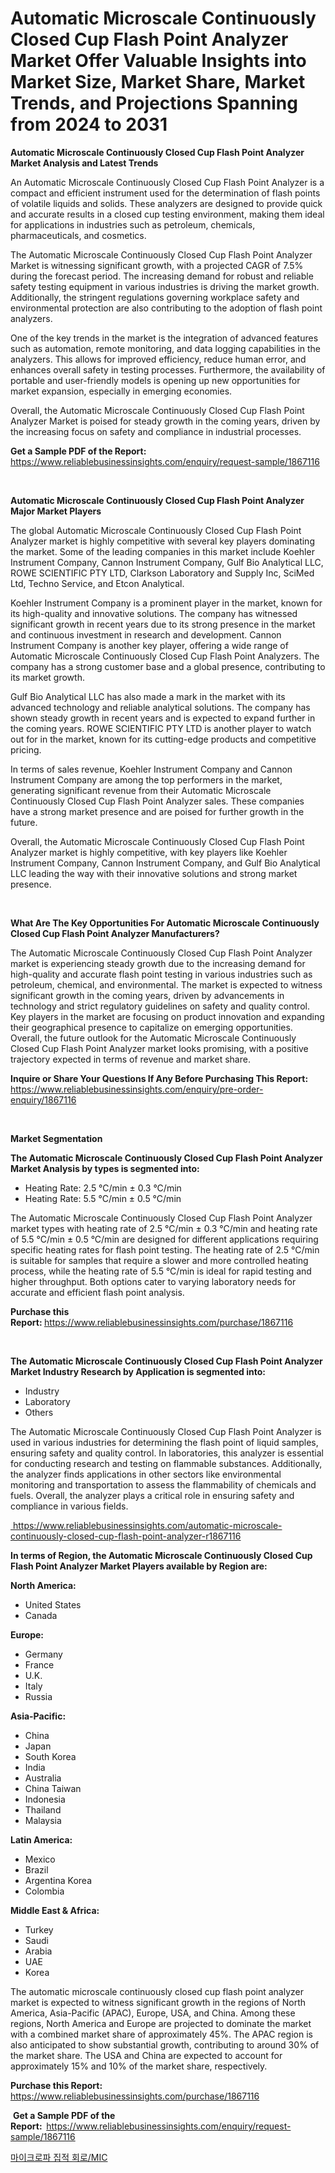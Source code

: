 <p><h1>Automatic Microscale Continuously Closed Cup Flash Point Analyzer Market Offer Valuable Insights into Market Size, Market Share, Market Trends, and Projections Spanning from 2024 to 2031</h1></p><p><strong>Automatic Microscale Continuously Closed Cup Flash Point Analyzer Market Analysis and Latest Trends</strong></p>
<p><p>An Automatic Microscale Continuously Closed Cup Flash Point Analyzer is a compact and efficient instrument used for the determination of flash points of volatile liquids and solids. These analyzers are designed to provide quick and accurate results in a closed cup testing environment, making them ideal for applications in industries such as petroleum, chemicals, pharmaceuticals, and cosmetics.</p><p>The Automatic Microscale Continuously Closed Cup Flash Point Analyzer Market is witnessing significant growth, with a projected CAGR of 7.5% during the forecast period. The increasing demand for robust and reliable safety testing equipment in various industries is driving the market growth. Additionally, the stringent regulations governing workplace safety and environmental protection are also contributing to the adoption of flash point analyzers.</p><p>One of the key trends in the market is the integration of advanced features such as automation, remote monitoring, and data logging capabilities in the analyzers. This allows for improved efficiency, reduce human error, and enhances overall safety in testing processes. Furthermore, the availability of portable and user-friendly models is opening up new opportunities for market expansion, especially in emerging economies.</p><p>Overall, the Automatic Microscale Continuously Closed Cup Flash Point Analyzer Market is poised for steady growth in the coming years, driven by the increasing focus on safety and compliance in industrial processes.</p></p>
<p><strong>Get a Sample PDF of the Report:&nbsp;</strong> <a href="https://www.reliablebusinessinsights.com/enquiry/request-sample/1867116">https://www.reliablebusinessinsights.com/enquiry/request-sample/1867116</a></p>
<p>&nbsp;</p>
<p><strong>Automatic Microscale Continuously Closed Cup Flash Point Analyzer Major Market Players</strong></p>
<p><p>The global Automatic Microscale Continuously Closed Cup Flash Point Analyzer market is highly competitive with several key players dominating the market. Some of the leading companies in this market include Koehler Instrument Company, Cannon Instrument Company, Gulf Bio Analytical LLC, ROWE SCIENTIFIC PTY LTD, Clarkson Laboratory and Supply Inc, SciMed Ltd, Techno Service, and Etcon Analytical.</p><p>Koehler Instrument Company is a prominent player in the market, known for its high-quality and innovative solutions. The company has witnessed significant growth in recent years due to its strong presence in the market and continuous investment in research and development. Cannon Instrument Company is another key player, offering a wide range of Automatic Microscale Continuously Closed Cup Flash Point Analyzers. The company has a strong customer base and a global presence, contributing to its market growth.</p><p>Gulf Bio Analytical LLC has also made a mark in the market with its advanced technology and reliable analytical solutions. The company has shown steady growth in recent years and is expected to expand further in the coming years. ROWE SCIENTIFIC PTY LTD is another player to watch out for in the market, known for its cutting-edge products and competitive pricing.</p><p>In terms of sales revenue, Koehler Instrument Company and Cannon Instrument Company are among the top performers in the market, generating significant revenue from their Automatic Microscale Continuously Closed Cup Flash Point Analyzer sales. These companies have a strong market presence and are poised for further growth in the future.</p><p>Overall, the Automatic Microscale Continuously Closed Cup Flash Point Analyzer market is highly competitive, with key players like Koehler Instrument Company, Cannon Instrument Company, and Gulf Bio Analytical LLC leading the way with their innovative solutions and strong market presence.</p></p>
<p>&nbsp;</p>
<p><strong>What Are The Key Opportunities For Automatic Microscale Continuously Closed Cup Flash Point Analyzer Manufacturers?</strong></p>
<p><p>The Automatic Microscale Continuously Closed Cup Flash Point Analyzer market is experiencing steady growth due to the increasing demand for high-quality and accurate flash point testing in various industries such as petroleum, chemical, and environmental. The market is expected to witness significant growth in the coming years, driven by advancements in technology and strict regulatory guidelines on safety and quality control. Key players in the market are focusing on product innovation and expanding their geographical presence to capitalize on emerging opportunities. Overall, the future outlook for the Automatic Microscale Continuously Closed Cup Flash Point Analyzer market looks promising, with a positive trajectory expected in terms of revenue and market share.</p></p>
<p><strong>Inquire or Share Your Questions If Any Before Purchasing This Report:</strong> <a href="https://www.reliablebusinessinsights.com/enquiry/pre-order-enquiry/1867116">https://www.reliablebusinessinsights.com/enquiry/pre-order-enquiry/1867116</a></p>
<p>&nbsp;</p>
<p><strong>Market Segmentation</strong></p>
<p><strong>The Automatic Microscale Continuously Closed Cup Flash Point Analyzer Market Analysis by types is segmented into:</strong></p>
<p><ul><li>Heating Rate: 2.5 °C/min ± 0.3 °C/min</li><li>Heating Rate: 5.5 °C/min ± 0.5 °C/min</li></ul></p>
<p><p>The Automatic Microscale Continuously Closed Cup Flash Point Analyzer market types with heating rate of 2.5 °C/min ± 0.3 °C/min and heating rate of 5.5 °C/min ± 0.5 °C/min are designed for different applications requiring specific heating rates for flash point testing. The heating rate of 2.5 °C/min is suitable for samples that require a slower and more controlled heating process, while the heating rate of 5.5 °C/min is ideal for rapid testing and higher throughput. Both options cater to varying laboratory needs for accurate and efficient flash point analysis.</p></p>
<p><strong>Purchase this Report:&nbsp;</strong><a href="https://www.reliablebusinessinsights.com/purchase/1867116">https://www.reliablebusinessinsights.com/purchase/1867116</a></p>
<p>&nbsp;</p>
<p><strong>The Automatic Microscale Continuously Closed Cup Flash Point Analyzer Market Industry Research by Application is segmented into:</strong></p>
<p><ul><li>Industry</li><li>Laboratory</li><li>Others</li></ul></p>
<p><p>The Automatic Microscale Continuously Closed Cup Flash Point Analyzer is used in various industries for determining the flash point of liquid samples, ensuring safety and quality control. In laboratories, this analyzer is essential for conducting research and testing on flammable substances. Additionally, the analyzer finds applications in other sectors like environmental monitoring and transportation to assess the flammability of chemicals and fuels. Overall, the analyzer plays a critical role in ensuring safety and compliance in various fields.</p></p>
<p><a href="https://www.reliablebusinessinsights.com/automatic-microscale-continuously-closed-cup-flash-point-analyzer-r1867116">&nbsp;https://www.reliablebusinessinsights.com/automatic-microscale-continuously-closed-cup-flash-point-analyzer-r1867116</a></p>
<p><strong>In terms of Region, the Automatic Microscale Continuously Closed Cup Flash Point Analyzer Market Players available by Region are:</strong></p>
<p>
    <p> <strong> North America: </strong>
        <ul>
            <li>United States</li>
            <li>Canada</li>
        </ul>
        </p> 
    <p> <strong> Europe: </strong>
        <ul>
            <li>Germany</li>
            <li>France</li>
            <li>U.K.</li>
            <li>Italy</li>
            <li>Russia</li>
        </ul>
        </p> 
    <p> <strong> Asia-Pacific: </strong>
        <ul>
            <li>China</li>
            <li>Japan</li>
            <li>South Korea</li>
            <li>India</li>
            <li>Australia</li>
            <li>China Taiwan</li>
            <li>Indonesia</li>
            <li>Thailand</li>
            <li>Malaysia</li>
        </ul>
        </p> 
    <p> <strong> Latin America: </strong>
        <ul>
            <li>Mexico</li>
            <li>Brazil</li>
            <li>Argentina Korea</li>
            <li>Colombia</li>
        </ul>
        </p> 
    <p> <strong> Middle East & Africa: </strong>
        <ul>
            <li>Turkey</li>
            <li>Saudi</li>
            <li>Arabia</li>
            <li>UAE</li>
            <li>Korea</li>
        </ul>
    </p>
    </p>
<p><p>The automatic microscale continuously closed cup flash point analyzer market is expected to witness significant growth in the regions of North America, Asia-Pacific (APAC), Europe, USA, and China. Among these regions, North America and Europe are projected to dominate the market with a combined market share of approximately 45%. The APAC region is also anticipated to show substantial growth, contributing to around 30% of the market share. The USA and China are expected to account for approximately 15% and 10% of the market share, respectively.</p></p>
<p><strong>Purchase this Report: </strong><a href="https://www.reliablebusinessinsights.com/purchase/1867116">https://www.reliablebusinessinsights.com/purchase/1867116</a></p>
<p>&nbsp;<strong>Get a Sample PDF of the Report:&nbsp;&nbsp;</strong><a href="https://www.reliablebusinessinsights.com/enquiry/request-sample/1867116">https://www.reliablebusinessinsights.com/enquiry/request-sample/1867116</a></p>
<p><strong></strong></p>
<p><p><a href="https://github.com/nigaleamar09/Market-Research-Report-List-1/blob/main/6255156177314.md">마이크로파 집적 회로/MIC</a></p></p>